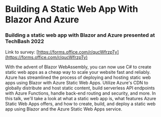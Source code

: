 # Building A Static Web App With Blazor And Azure
### Building a static web app with Blazor and Azure presented at TechBash 2022

Link to survey: [https://forms.office.com/r/qucWfrzpTy](https://forms.office.com/r/qucWfrzpTy)

With the advent of Blazor WebAssembly, you can now use C# to create static web apps as a cheap way to scale your website fast and reliably. Azure has streamlined the process of deploying and hosting static web apps using Blazor with Azure Static Web Apps. Utilize Azure's CDN to globally distribute and host static content, build serverless API endpoints with Azure Functions, handle back-end routing and security, and more. In this talk, we'll take a look at what a static web app is, what features Azure Static Web Apps offers, and how to create, build, and deploy a static web app using Blazor and the Azure Static Web Apps service.
